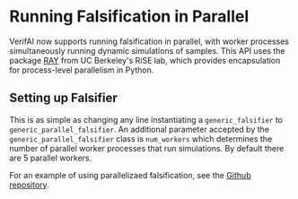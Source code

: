 # Running Falsification in Parallel 

VerifAI now supports running falsification in parallel, with worker processes simultaneously running dynamic simulations of samples. This API uses the package [RAY](https://ray.io/) from UC Berkeley's RiSE lab, which provides encapsulation for process-level parallelism in Python.

## Setting up Falsifier

This is as simple as changing any line instantiating a `generic_falsifier` to `generic_parallel_falsifier`. An additional parameter accepted by the `generic_parallel_falsifier` class is `num_workers` which determines the number of parallel worker processes that run simulations. By default there are 5 parallel workers.

For an example of using parallelizaed falsification, see the [Github repository](https://github.com/BerkeleyLearnVerify/VerifAI/tree/kesav-v/multi-objective/examples/multi_objective).